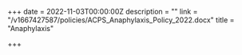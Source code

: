+++
date = 2022-11-03T00:00:00Z
description = ""
link = "/v1667427587/policies/ACPS_Anaphylaxis_Policy_2022.docx"
title = "Anaphylaxis"

+++
